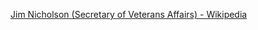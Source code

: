 ﻿[Jim Nicholson (Secretary of Veterans Affairs) - Wikipedia](https://en.wikipedia.org/wiki/Jim_Nicholson_(Secretary_of_Veterans_Affairs))